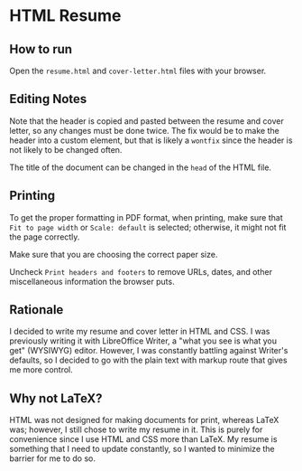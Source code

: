 # HTML Resume

## How to run
Open the `resume.html` and `cover-letter.html` files with your browser.

## Editing Notes
Note that the header is copied and pasted between the resume and cover letter, so any changes must be done twice. The fix would be to make the header into a custom element, but that is likely a `wontfix` since the header is not likely to be changed often.

The title of the document can be changed in the `head` of the HTML file.

## Printing
To get the proper formatting in PDF format, when printing, make sure that `Fit to page width` or `Scale: default` is selected; otherwise, it might not fit the page correctly.

Make sure that you are choosing the correct paper size.

Uncheck `Print headers and footers` to remove URLs, dates, and other miscellaneous information the browser puts.

## Rationale
I decided to write my resume and cover letter in HTML and CSS. I was previously 
writing it with LibreOffice Writer, a "what you see is what you get" (WYSIWYG) 
editor. However, I was constantly battling against Writer's defaults,
so I decided to go with the plain text with markup route that gives me more control.

## Why not LaTeX?
HTML was not designed for making documents for print, whereas LaTeX was; however,  I still chose to write my resume in it. This is purely for convenience since I use HTML and CSS more than LaTeX. My resume is something that I need to update constantly, so I wanted to minimize the barrier for me to do so. 